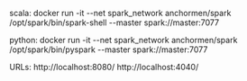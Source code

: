 scala:
docker run -it --net spark_network anchormen/spark /opt/spark/bin/spark-shell --master spark://master:7077

python:
docker run -it --net spark_network anchormen/spark /opt/spark/bin/pyspark --master spark://master:7077

URLs:
http://localhost:8080/
http://localhost:4040/
